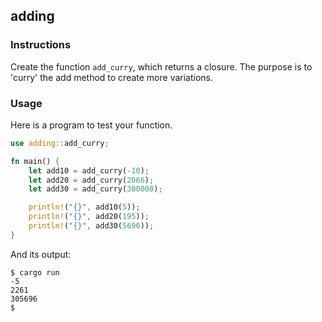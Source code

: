 ## adding

### Instructions

Create the function `add_curry`, which returns a closure.
The purpose is to 'curry' the add method to create more variations.

### Usage

Here is a program to test your function.

```rust
use adding::add_curry;

fn main() {
    let add10 = add_curry(-10);
    let add20 = add_curry(2066);
    let add30 = add_curry(300000);

    println!("{}", add10(5));
    println!("{}", add20(195));
    println!("{}", add30(5696));
}
```

And its output:

```console
$ cargo run
-5
2261
305696
$
```
